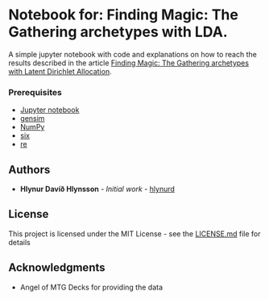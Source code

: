 # Notebook for: Finding Magic: The Gathering archetypes with LDA.

A simple jupyter notebook with code and explanations on how to reach the results described in the article [Finding Magic: The Gathering archetypes with Latent Dirichlet Allocation](https://medium.com/@hlynurd/finding-magic-the-gathering-archetypes-with-latent-dirichlet-allocation-729112d324a6). 

### Prerequisites

* [Jupyter notebook](http://jupyter.org/) 
* [gensim](https://radimrehurek.com/gensim/)
* [NumPy](http://www.numpy.org/)
* [six](https://pypi.python.org/pypi/six)  
* [re](https://docs.python.org/2/library/re.html)  


## Authors

* **Hlynur Davíð Hlynsson** - *Initial work* - [hlynurd](https://github.com/hlynurd)


## License

This project is licensed under the MIT License - see the [LICENSE.md](LICENSE.md) file for details

## Acknowledgments

* Angel of MTG Decks for providing the data

